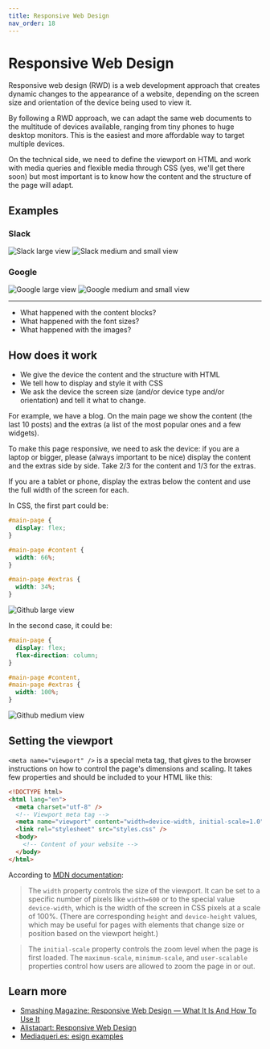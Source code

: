 ```yaml
---
title: Responsive Web Design
nav_order: 18
---
```


# Responsive Web Design

Responsive web design (RWD) is a web development approach that creates dynamic changes to the appearance of a website, depending on the screen size and orientation of the device being used to view it.

By following a RWD approach, we can adapt the same web documents to the multitude of devices available, ranging from tiny phones to huge desktop monitors. This is the easiest and more affordable way to target multiple devices.

On the technical side, we need to define the viewport on HTML and work with media queries and flexible media through CSS (yes, we'll get there soon) but most important is to know how the content and the structure of the page will adapt.

## Examples

### Slack

![Slack large view](slack-large.jpg)
![Slack medium and small view](slack-medium-and-small.jpg)

### Google

![Google large view](google-large.jpg)
![Google medium and small view](google-medium-and-small.jpg)

---

- What happened with the content blocks?
- What happened with the font sizes?
- What happened with the images?

## How does it work

- We give the device the content and the structure with HTML
- We tell how to display and style it with CSS
- We ask the device the screen size (and/or device type and/or orientation) and tell it what to change.

For example, we have a blog. On the main page we show the content (the last 10 posts) and the extras (a list of the most popular ones and a few widgets).

To make this page responsive, we need to ask the device: if you are a laptop or bigger, please (always important to be nice) display the content and the extras side by side. Take 2/3 for the content and 1/3 for the extras.

If you are a tablet or phone, display the extras below the content and use the full width of the screen for each.

In CSS, the first part could be:

```css
#main-page {
  display: flex;
}

#main-page #content {
  width: 66%;
}

#main-page #extras {
  width: 34%;
}
```

![Github large view](github-large.jpg)

In the second case, it could be:

```css
#main-page {
  display: flex;
  flex-direction: column;
}

#main-page #content,
#main-page #extras {
  width: 100%;
}
```

![Github medium view](github-medium.jpg)

## Setting the viewport

`<meta name="viewport" />` is a special meta tag, that gives to the browser instructions on how to control the page's dimensions and scaling. It takes few properties and should be included to your HTML like this:

```html
<!DOCTYPE html>
<html lang="en">
  <meta charset="utf-8" />
  <!-- Viewport meta tag -->
  <meta name="viewport" content="width=device-width, initial-scale=1.0" />
  <link rel="stylesheet" src="styles.css" />
  <body>
    <!-- Content of your website -->
  </body>
</html>
```

According to [MDN documentation](https://developer.mozilla.org/en-US/docs/Mozilla/Mobile/Viewport_meta_tag):

> The `width` property controls the size of the viewport. It can be set to a specific number of pixels like `width=600` or to the special value `device-width`, which is the width of the screen in CSS pixels at a scale of 100%. (There are corresponding `height` and `device-height` values, which may be useful for pages with elements that change size or position based on the viewport height.)

> The `initial-scale` property controls the zoom level when the page is first loaded. The `maximum-scale`, `minimum-scale`, and `user-scalable` properties control how users are allowed to zoom the page in or out.

## Learn more

- [Smashing Magazine: Responsive Web Design — What It Is And How To Use It](https://www.smashingmagazine.com/2011/01/guidelines-for-responsive-web-design/)
- [Alistapart: Responsive Web Design](https://alistapart.com/article/responsive-web-design)
- [Mediaqueri.es: esign examples](https://mediaqueri.es/)
